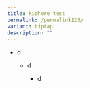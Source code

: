 ```yaml
---
title: kishore test
permalink: /permalink123/
variant: tiptap
description: ""
---
```

<ul data-tight="true" class="tight"><li><p> d</p><ul data-tight="true" class="tight"><li><p>d</p><ul data-tight="true" class="tight"><li><p>d</p></li></ul></li></ul></li></ul>